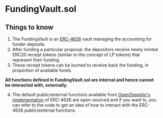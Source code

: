 # FundingVault.sol

## Things to know

1. The FundingVault is an [ERC-4626](https://ethereum.org/en/developers/docs/standards/tokens/erc-4626/) vault managing the accounting for funder deposits.
2. After funding a particular proposal, the depositors receive newly minted ERC20 receipt tokens (similar to the concept of LP tokens) that represent their funding.
3. These receipt tokens can be burned to receive back the funding, in proportion of available funds.

**All functions defined in FundingVault.sol are internal and hence cannot be interacted with, externally.**

4. The default public/external functions available from [OpenZeppelin's implementation](https://github.com/OpenZeppelin/openzeppelin-contracts/blob/master/contracts/token/ERC20/extensions/ERC4626.sol) of ERC-4626 are open-sourced and if you want to, you can refer to the code to get an idea of how to interact with the ERC-4626 public/external functions.